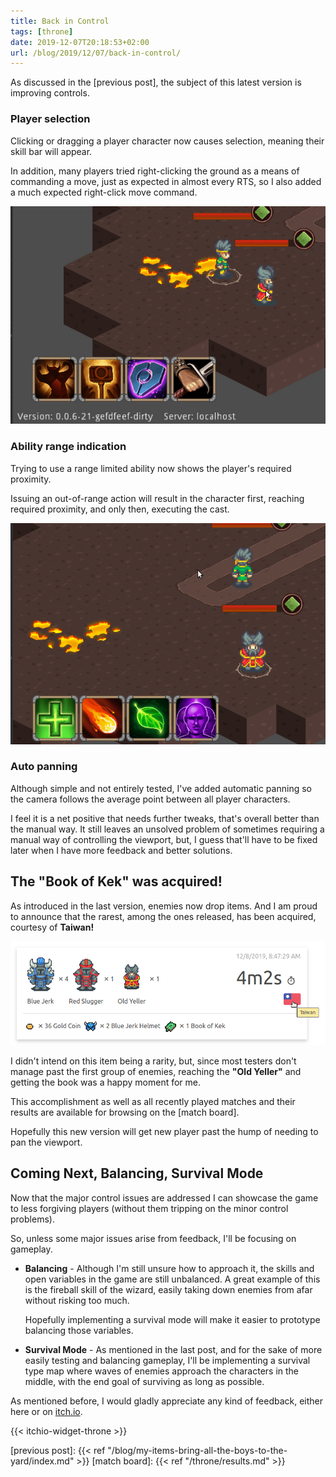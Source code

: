 ```yaml
---
title: Back in Control
tags: [throne]
date: 2019-12-07T20:18:53+02:00
url: /blog/2019/12/07/back-in-control/
---
```


As discussed in the [previous post], the subject of this latest version is
improving controls.


### Player selection

Clicking or dragging a player character now causes selection, meaning their
skill bar will appear.

In addition, many players tried right-clicking the ground as a means of
commanding a move, just as expected in almost every RTS, so I also added a
much expected right-click move command.

![Selection on click and right-click moving](selection_moving_rightclick.gif)


### Ability range indication

Trying to use a range limited ability now shows the player's required proximity.

Issuing an out-of-range action will result in the character first, reaching
required proximity, and only then, executing the cast.

![Out of range commands](out_of_range.gif)


### Auto panning

Although simple and not entirely tested, I've added automatic panning so the
camera follows the average point between all player characters.

I feel it is a net positive that needs further tweaks, that's overall better
than the manual way. It still leaves an unsolved problem of sometimes requiring
a manual way of controlling the viewport, but, I guess that'll have to be fixed
later when I have more feedback and better solutions.


## The "Book of Kek" was acquired!

As introduced in the last version, enemies now drop items.
And I am proud to announce that the rarest, among the ones released, has been
acquired, courtesy of **Taiwan!**

![Taiwan gets Book of Kek](taiwan_book_of_kek.png)

I didn't intend on this item being a rarity, but, since most testers don't manage
past the first group of enemies, reaching the **"Old Yeller"** and getting the
book was a happy moment for me.

This accomplishment as well as all recently played matches and their results are
available for browsing on the [match board].

Hopefully this new version will get new player past the hump of needing to pan
the viewport.


## Coming Next, Balancing, Survival Mode

Now that the major control issues are addressed I can showcase the game to
less forgiving players (without them tripping on the minor control problems).

So, unless some major issues arise from feedback, I'll be focusing on gameplay.

* **Balancing** - Although I'm still unsure how to approach it, the skills and
  open variables in the game are still unbalanced. A great example of this is
  the fireball skill of the wizard, easily taking down enemies from afar without
  risking too much.

  Hopefully implementing a survival mode will make it easier to prototype
  balancing those variables.

* **Survival Mode** - As mentioned in the last post, and for the sake of more
  easily testing and balancing gameplay, I'll be implementing a survival type
  map where waves of enemies approach the characters in the middle, with the end
  goal of surviving as long as possible.

As mentioned before, I would gladly appreciate any kind of feedback, either here
or on [itch.io](https://mastern2k3.itch.io/tom).

{{< itchio-widget-throne >}}

[previous post]: {{< ref "/blog/my-items-bring-all-the-boys-to-the-yard/index.md" >}}
[match board]:   {{< ref "/throne/results.md" >}}
